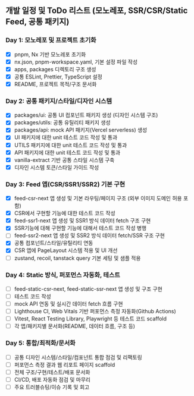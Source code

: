 ## 개발 일정 및 ToDo 리스트 (모노레포, SSR/CSR/Static Feed, 공통 패키지)

### Day 1: 모노레포 및 프로젝트 초기화

- [x] pnpm, Nx 기반 모노레포 초기화
- [x] nx.json, pnpm-workspace.yaml, 기본 설정 파일 작성
- [x] apps, packages 디렉토리 구조 생성
- [x] 공통 ESLint, Prettier, TypeScript 설정
- [x] README, 프로젝트 목적/구조 문서화

### Day 2: 공통 패키지/스타일/디자인 시스템

- [x] packages/ui: 공통 UI 컴포넌트 패키지 생성 (디자인 시스템 구조)
- [x] packages/utils: 공통 유틸리티 패키지 생성
- [x] packages/api: mock API 패키지(Vercel serverless) 생성
- [x] UI 패키지에 대한 unit 테스트 코드 작성 및 통과
- [x] UTILS 패키지에 대한 unit 테스트 코드 작성 및 통과
- [x] API 패키지에 대한 unit 테스트 코드 작성 및 통과
- [x] vanilla-extract 기반 공통 스타일 시스템 구축
- [x] 디자인 시스템 토큰/스타일 가이드 작성

### Day 3: Feed 앱(CSR/SSR1/SSR2) 기본 구현

- [x] feed-csr-next 앱 생성 및 기본 라우팅/페이지 구조 (외부 이미지 도메인 허용 포함)
- [x] CSR에서 구현할 기능에 대한 테스트 코드 작성
- [x] feed-ssr1-next 앱 생성 및 SSR1 방식 데이터 fetch 구조 구현
- [x] SSR기능에 대해 구현할 기능에 대해서 테스트 코드 작성 병행
- [ ] feed-ssr2-next 앱 생성 및 SSR2 방식 데이터 fetch/SSR 구조 구현
- [x] 공통 컴포넌트/스타일/유틸리티 연동
- [x] CSR 앱에 PageLayout 시스템 적용 및 UI 개선
- [ ] zustand, recoil, tanstack query 기본 세팅 및 샘플 적용

### Day 4: Static 방식, 퍼포먼스 자동화, 테스트

- [ ] feed-static-csr-next, feed-static-ssr-next 앱 생성 및 구조 구현
- [ ] 테스트 코드 작성
- [ ] mock API 연동 및 실시간 데이터 fetch 흐름 구현
- [ ] Lighthouse CI, Web Vitals 기반 퍼포먼스 측정 자동화(Github Actions)
- [ ] Vitest, React Testing Library, Playwright 등 테스트 코드 scaffold
- [ ] 각 앱/패키지별 문서화(README, 데이터 흐름, 구조 등)

### Day 5: 통합/최적화/문서화

- [ ] 공통 디자인 시스템/스타일/컴포넌트 통합 점검 및 리팩토링
- [ ] 퍼포먼스 측정 결과 웹 리포트 페이지 scaffold
- [ ] 전체 구조/구현/테스트/배포 문서화
- [ ] CI/CD, 배포 자동화 점검 및 마무리
- [ ] 주요 트러블슈팅/이슈 기록 및 회고
